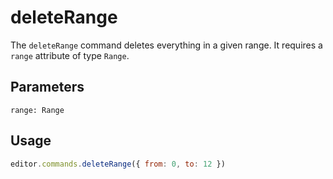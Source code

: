 # deleteRange
The `deleteRange` command deletes everything in a given range. It requires a `range` attribute of type `Range`.

## Parameters
`range: Range`

## Usage
```js
editor.commands.deleteRange({ from: 0, to: 12 })
```
